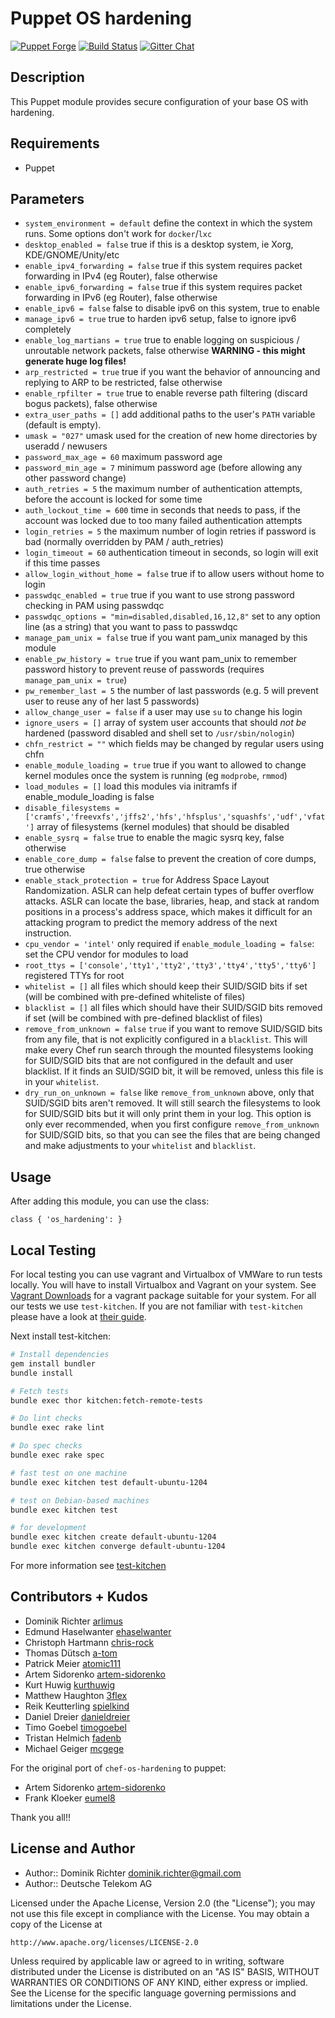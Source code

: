 # Puppet OS hardening

[![Puppet Forge](https://img.shields.io/puppetforge/dt/hardening/os_hardening.svg)][1]
[![Build Status](https://travis-ci.org/dev-sec/puppet-os-hardening.svg?branch=master)][2]
[![Gitter Chat](https://badges.gitter.im/Join%20Chat.svg)][3]

## Description

This Puppet module provides secure configuration of your base OS with hardening.

## Requirements

* Puppet

## Parameters

* `system_environment = default`
  define the context in which the system runs. Some options don't work for `docker`/`lxc`
* `desktop_enabled = false`
  true if this is a desktop system, ie Xorg, KDE/GNOME/Unity/etc
* `enable_ipv4_forwarding = false`
  true if this system requires packet forwarding in IPv4 (eg Router), false otherwise
* `enable_ipv6_forwarding = false`
  true if this system requires packet forwarding in IPv6 (eg Router), false otherwise
* `enable_ipv6 = false`
  false to disable ipv6 on this system, true to enable
* `manage_ipv6 = true`
  true to harden ipv6 setup, false to ignore ipv6 completely
* `enable_log_martians = true`
  true to enable logging on suspicious / unroutable network packets, false otherwise **WARNING - this might generate huge log files!**
* `arp_restricted = true`
  true if you want the behavior of announcing and replying to ARP to be restricted, false otherwise
* `enable_rpfilter = true`
  true to enable reverse path filtering (discard bogus packets), false otherwise
* `extra_user_paths = []`
  add additional paths to the user's `PATH` variable (default is empty).
* `umask = "027"`
  umask used for the creation of new home directories by useradd / newusers
* `password_max_age = 60`
  maximum password age
* `password_min_age = 7`
  minimum password age (before allowing any other password change)
* `auth_retries = 5`
  the maximum number of authentication attempts, before the account is locked for some time
* `auth_lockout_time = 600`
  time in seconds that needs to pass, if the account was locked due to too many failed authentication attempts
* `login_retries = 5`
  the maximum number of login retries if password is bad (normally overridden by PAM / auth_retries)
* `login_timeout = 60`
  authentication timeout in seconds, so login will exit if this time passes
* `allow_login_without_home = false`
  true if to allow users without home to login
* `passwdqc_enabled = true`
  true if you want to use strong password checking in PAM using passwdqc
* `passwdqc_options = "min=disabled,disabled,16,12,8"`
  set to any option line (as a string) that you want to pass to passwdqc
* `manage_pam_unix = false`
  true if you want pam_unix managed by this module
* `enable_pw_history = true`
  true if you want pam_unix to remember password history to prevent reuse of passwords (requires `manage_pam_unix = true`)
* `pw_remember_last = 5`
  the number of last passwords (e.g. 5 will prevent user to reuse any of her last 5 passwords)
* `allow_change_user = false`
  if a user may use `su` to change his login
* `ignore_users = []`
  array of system user accounts that should _not be_ hardened (password disabled and shell set to `/usr/sbin/nologin`)
* `chfn_restrict = ""`
  which fields may be changed by regular users using chfn
* `enable_module_loading = true`
  true if you want to allowed to change kernel modules once the system is running (eg `modprobe`, `rmmod`)
* `load_modules = []`
  load this modules via initramfs if enable_module_loading is false
* `disable_filesystems = ['cramfs','freevxfs','jffs2','hfs','hfsplus','squashfs','udf','vfat']`
  array of filesystems (kernel modules) that should be disabled
* `enable_sysrq = false`
  true to enable the magic sysrq key, false otherwise
* `enable_core_dump = false`
  false to prevent the creation of core dumps, true otherwise
* `enable_stack_protection = true`
  for Address Space Layout Randomization. ASLR can help defeat certain types of buffer overflow attacks. ASLR can locate the base, libraries, heap, and stack at random positions in a process's address space, which makes it difficult for an attacking program to predict the memory address of the next instruction.
* `cpu_vendor = 'intel'`
  only required if `enable_module_loading = false`: set the CPU vendor for modules to load
* `root_ttys = ['console','tty1','tty2','tty3','tty4','tty5','tty6']`
  registered TTYs for root
* `whitelist = []`
  all files which should keep their SUID/SGID bits if set (will be combined with pre-defined whiteliste of files)
* `blacklist = []`
  all files which should have their SUID/SGID bits removed if set (will be combined with pre-defined blacklist of files)
* `remove_from_unknown = false`
  `true` if you want to remove SUID/SGID bits from any file, that is not explicitly configured in a `blacklist`. This will make every Chef run search through the mounted filesystems looking for SUID/SGID bits that are not configured in the default and user blacklist. If it finds an SUID/SGID bit, it will be removed, unless this file is in your `whitelist`.
* `dry_run_on_unknown = false`
  like `remove_from_unknown` above, only that SUID/SGID bits aren't removed. It will still search the filesystems to look for SUID/SGID bits but it will only print them in your log. This option is only ever recommended, when you first configure `remove_from_unknown` for SUID/SGID bits, so that you can see the files that are being changed and make adjustments to your `whitelist` and `blacklist`.

## Usage

After adding this module, you can use the class:

    class { 'os_hardening': }

## Local Testing

For local testing you can use vagrant and Virtualbox of VMWare to run tests locally. You will have to install Virtualbox and Vagrant on your system. See [Vagrant Downloads](http://downloads.vagrantup.com/) for a vagrant package suitable for your system. For all our tests we use `test-kitchen`. If you are not familiar with `test-kitchen` please have a look at [their guide](http://kitchen.ci/docs/getting-started).

Next install test-kitchen:

```bash
# Install dependencies
gem install bundler
bundle install

# Fetch tests
bundle exec thor kitchen:fetch-remote-tests

# Do lint checks
bundle exec rake lint

# Do spec checks
bundle exec rake spec

# fast test on one machine
bundle exec kitchen test default-ubuntu-1204

# test on Debian-based machines
bundle exec kitchen test

# for development
bundle exec kitchen create default-ubuntu-1204
bundle exec kitchen converge default-ubuntu-1204
```

For more information see [test-kitchen](http://kitchen.ci/docs/getting-started)

## Contributors + Kudos

* Dominik Richter [arlimus](https://github.com/arlimus)
* Edmund Haselwanter [ehaselwanter](https://github.com/ehaselwanter)
* Christoph Hartmann [chris-rock](https://github.com/chris-rock)
* Thomas Dütsch [a-tom](https://github.com/a-tom)
* Patrick Meier [atomic111](https://github.com/atomic111)
* Artem Sidorenko [artem-sidorenko](https://github.com/artem-sidorenko)
* Kurt Huwig [kurthuwig](https://github.com/kurthuwig)
* Matthew Haughton [3flex](https://github.com/3flex)
* Reik Keutterling [spielkind](https://github.com/spielkind)
* Daniel Dreier [danieldreier](https://github.com/danieldreier)
* Timo Goebel [timogoebel](https://github.com/timogoebel)
* Tristan Helmich [fadenb](https://github.com/fadenb)
* Michael Geiger [mcgege](https://github.com/mcgege)

For the original port of `chef-os-hardening` to puppet:

* Artem Sidorenko [artem-sidorenko](https://github.com/artem-sidorenko)
* Frank Kloeker [eumel8](https://github.com/eumel8)

Thank you all!!

## License and Author

* Author:: Dominik Richter <dominik.richter@gmail.com>
* Author:: Deutsche Telekom AG

Licensed under the Apache License, Version 2.0 (the "License");
you may not use this file except in compliance with the License.
You may obtain a copy of the License at

    http://www.apache.org/licenses/LICENSE-2.0

Unless required by applicable law or agreed to in writing, software
distributed under the License is distributed on an "AS IS" BASIS,
WITHOUT WARRANTIES OR CONDITIONS OF ANY KIND, either express or implied.
See the License for the specific language governing permissions and
limitations under the License.

[1]: https://forge.puppet.com/hardening/os_hardening
[2]: https://travis-ci.org/dev-sec/puppet-os-hardening
[3]: https://gitter.im/dev-sec/general
